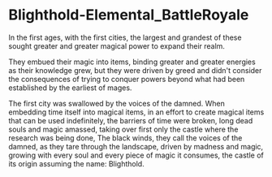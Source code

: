 # Blighthold-Elemental_BattleRoyale

In the first ages, with the first cities,
the largest and grandest of these sought greater and greater magical power to expand their realm.

They embued their magic into items, binding greater and greater energies as their knowledge grew,
but they were driven by greed and didn't consider the consequences of trying to conquer powers beyond what had been established by the earliest of mages.

The first city was swallowed by the voices of the damned.
When embedding time itself into magical items, in an effort to create magical items that can be used indefinitely,
the barriers of time were broken, long dead souls and magic amassed, taking over first only the castle where the research was being done,
The black winds, they call the voices of the damned, as they tare through the landscape, driven by madness and magic, growing with every soul and every piece of magic it consumes, the castle of its origin assuming the name: Blighthold.


